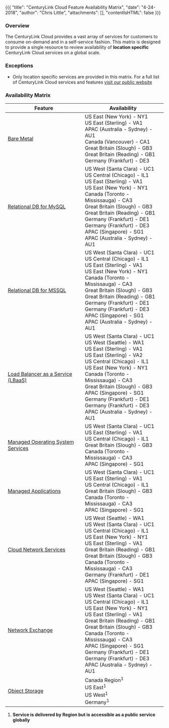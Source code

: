 {{{
  "title": "CenturyLink Cloud Feature Availability Matrix",
  "date": "4-24-2018",
  "author": "Chris Little",
  "attachments": [],
  "contentIsHTML": false
}}}

### Overview

The CenturyLink Cloud provides a vast array of services for customers to consume on-demand and in a self-service fashion.  This matrix is designed to provide a single resource to review availability of **location specific** CenturyLink Cloud services on a global scale.

### Exceptions

* Only location specific services are provided in this matrix.  For a full list of CenturyLink Cloud services and features [visit our public website](//www.ctl.io)

### Availability Matrix

**Feature**|**Availability**
-----------|----------------
[Bare Metal](//www.ctl.io/bare-metal)|US East (New York) - NY1<br>US East (Sterling) - VA1<br>APAC (Australia - Sydney) - AU1<br>Canada (Vancouver) - CA1<br>Great Britain (Slough) - GB3<br>Great Britain (Reading) - GB1<br>Germany (Frankfurt) - DE3
[Relational DB for MySQL](//www.ctl.io/relational-database/relational-db-mysql/)|US West (Santa Clara) - UC1<br>US Central (Chicago) - IL1<br>US East (Sterling) - VA1<br>US East (New York) - NY1<br>Canada (Toronto - Mississauga) - CA3<br>Great Britain (Slough) - GB3<br>Great Britain (Reading) - GB1<br>Germany (Frankfurt) - DE1<br>Germany (Frankfurt) - DE3<br>APAC (Singapore) - SG1<br>APAC (Australia - Sydney) - AU1
[Relational DB for MSSQL](//www.ctl.io/relational-database/relational-db-mssql/)|US West (Santa Clara) - UC1<br>US Central (Chicago) - IL1<br>US East (Sterling) - VA1<br>US East (New York) - NY1<br>Canada (Toronto - Mississauga) - CA3<br>Great Britain (Slough) - GB3<br>Great Britain (Reading) - GB1<br>Germany (Frankfurt) - DE1<br>Germany (Frankfurt) - DE3<br>APAC (Singapore) - SG1<br>APAC (Australia - Sydney) - AU1
[Load Balancer as a Service (LBaaS)](//www.ctl.io/load-balancing/)|US West (Santa Clara) - UC1<br>US West (Seattle) - WA1<br>US East (Sterling) - VA1<br>US East (Sterling) - VA2<br>US Central (Chicago) - IL1<br>US East (New York) - NY1<br>Canada (Toronto - Mississauga) - CA3<br>Great Britain (Slough) - GB3<br>APAC (Singapore) - SG1<br>Germany (Frankfurt) - DE1<br>Germany (Frankfurt) - DE3<br>APAC (Australia - Sydney) - AU1
[Managed Operating System Services](//www.ctl.io/managed-services/operating-system)|US West (Santa Clara) - UC1<br>US East (Sterling) - VA1<br>US Central (Chicago) - IL1<br>Great Britain (Slough) - GB3<br>Canada (Toronto - Mississauga) - CA3<br>APAC (Singapore) - SG1
[Managed Applications](//www.ctl.io/managed-services)|US West (Santa Clara) - UC1<br>US East (Sterling) - VA1<br>US Central (Chicago) - IL1<br>Great Britain (Slough) - GB3<br>Canada (Toronto - Mississauga) - CA3<br>APAC (Singapore) - SG1
[Cloud Network Services](//www.ctl.io/blog/post/use-cloud-network-service-for-making-hybrid-cloud-a-reality)|US West (Seattle) - WA1<br>US West (Santa Clara) - UC1<br>US Central (Chicago) - IL1<br>US East (New York) - NY1<br>US East (Sterling) - VA1<br>Great Britain (Reading) - GB1<br>Great Britain (Slough) - GB3<br>Canada (Toronto - Mississauga) - CA3<br>Germany (Frankfurt) - DE1<br>APAC (Singapore) - SG1
[Network Exchange](//www.ctl.io/network-exchange/)|US West (Seattle) - WA1<br>US West (Santa Clara) - UC1<br>US Central (Chicago) - IL1<br>US East (New York) - NY1<br>US East (Sterling) - VA1<br>Great Britain (Reading) - GB1<br>Great Britain (Slough) - GB3<br>Canada (Toronto - Mississauga) - CA3<br>APAC (Singapore) - SG1<br>Germany (Frankfurt) - DE1<br>Germany (Frankfurt) - DE3<br>APAC (Australia - Sydney) - AU1
[Object Storage](//www.ctl.io/object-storage)|Canada Region<sup>1</sup><br>US East<sup>1</sup><br>US West<sup>1</sup><br>Germany<sup>1</sup>

1.  **Service is delivered by Region but is accessible as a public service globally**
